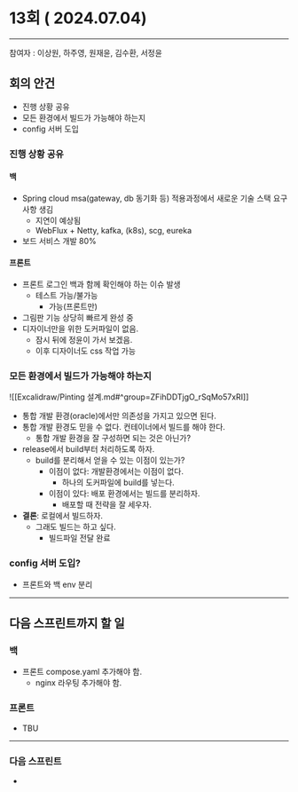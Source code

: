 # 13회 ( 2024.07.04)

---

참여자 : 이상원, 하주영, 원재윤, 김수환, 서정윤

## 회의 안건

- 진행 상황 공유
- 모든 환경에서 빌드가 가능해야 하는지
- config 서버 도입
### 진행 상황 공유
#### 백
- Spring cloud msa(gateway, db 동기화 등) 적용과정에서 새로운 기술 스택 요구사항 생김
	- 지연이 예상됨
	- WebFlux + Netty, kafka, (k8s), scg, eureka
- 보드 서비스 개발 80%
#### 프론트
- 프론트 로그인 백과 함께 확인해야 하는 이슈 발생
	- 테스트 가능/불가능
		- 가능(프론트만)
- 그림판 기능 상당히 빠르게 완성 중
- 디자이너만을 위한 도커파일이 없음.
	- 잠시 뒤에 정윤이 가서 보겠음.
	- 이후 디자이너도 css 작업 가능
### 모든 환경에서 빌드가 가능해야 하는지
![[Excalidraw/Pinting 설계.md#^group=ZFihDDTjgO_rSqMo57xRI]]
- 통합 개발 환경(oracle)에서만 의존성을 가지고 있으면 된다.
- 통합 개발 환경도 믿을 수 없다. 컨테이너에서 빌드를 해야 한다.
	- 통합 개발 환경을 잘 구성하면 되는 것은 아닌가?
- release에서 build부터 처리하도록 하자.
	- build를 분리해서 얻을 수 있는 이점이 있는가?
		- 이점이 없다: 개발환경에서는 이점이 없다.
			- 하나의 도커파일에 build를 넣는다.
		- 이점이 있다: 배포 환경에서는 빌드를 분리하자.
			- 배포할 때 전략을 잘 세우자.
- **결론**: 로컬에서 빌드하자.
	- 그래도 빌드는 하고 싶다.
		- 빌드파일 전달 완료
### config 서버 도입?
- 프론트와 백 env 분리

---
## 다음 스프린트까지 할 일
### 백
- 프론트 compose.yaml 추가해야 함.
	- nginx 라우팅 추가해야 함.
### 프론트
- TBU

---
### 다음 스프린트
- 